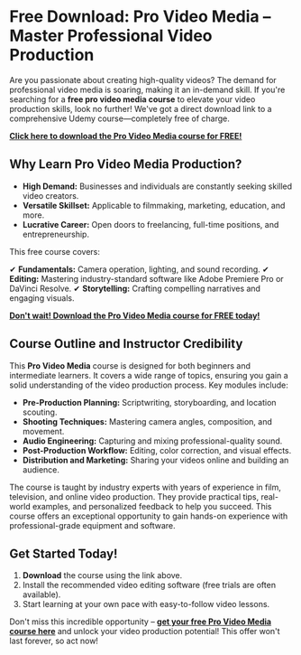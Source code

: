 # Free Download: Pro Video Media – Master Professional Video Production

Are you passionate about creating high-quality videos? The demand for professional video media is soaring, making it an in-demand skill. If you're searching for a **free pro video media course** to elevate your video production skills, look no further! We've got a direct download link to a comprehensive Udemy course—completely free of charge.

[**Click here to download the Pro Video Media course for FREE!**](https://udemywork.com/pro-video-media)

## Why Learn Pro Video Media Production?

*   **High Demand:** Businesses and individuals are constantly seeking skilled video creators.
*   **Versatile Skillset:** Applicable to filmmaking, marketing, education, and more.
*   **Lucrative Career:** Open doors to freelancing, full-time positions, and entrepreneurship.

This free course covers:

✔ **Fundamentals:** Camera operation, lighting, and sound recording.
✔ **Editing:** Mastering industry-standard software like Adobe Premiere Pro or DaVinci Resolve.
✔ **Storytelling:** Crafting compelling narratives and engaging visuals.

[**Don't wait! Download the Pro Video Media course for FREE today!**](https://udemywork.com/pro-video-media)

## Course Outline and Instructor Credibility

This **Pro Video Media** course is designed for both beginners and intermediate learners. It covers a wide range of topics, ensuring you gain a solid understanding of the video production process. Key modules include:

*   **Pre-Production Planning:** Scriptwriting, storyboarding, and location scouting.
*   **Shooting Techniques:** Mastering camera angles, composition, and movement.
*   **Audio Engineering:** Capturing and mixing professional-quality sound.
*   **Post-Production Workflow:** Editing, color correction, and visual effects.
*   **Distribution and Marketing:** Sharing your videos online and building an audience.

The course is taught by industry experts with years of experience in film, television, and online video production. They provide practical tips, real-world examples, and personalized feedback to help you succeed. This course offers an exceptional opportunity to gain hands-on experience with professional-grade equipment and software.

## Get Started Today!

1.  **Download** the course using the link above.
2.  Install the recommended video editing software (free trials are often available).
3.  Start learning at your own pace with easy-to-follow video lessons.

Don't miss this incredible opportunity – **[get your free Pro Video Media course here](https://udemywork.com/pro-video-media)** and unlock your video production potential! This offer won't last forever, so act now!
